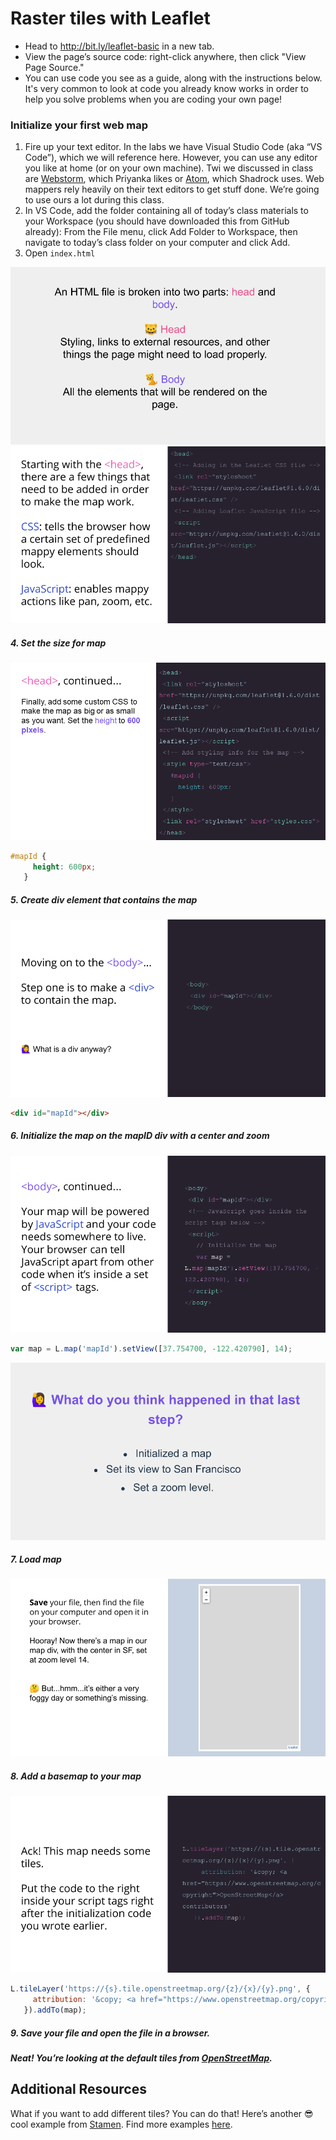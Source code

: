 # Raster tiles with Leaflet

- Head to http://bit.ly/leaflet-basic in a new tab.
- View the page’s source code: right-click anywhere, then click "View Page Source."
- You can use code you see as a guide, along with the instructions below. It's very common to look at code you already know works in order to help you solve problems when you are coding your own page!

### Initialize your first web map
1. Fire up your text editor. In the labs we have Visual Studio Code (aka “VS Code”), which we will reference here. However, you can use any editor you like at home (or on your own machine). Twi we discussed in class are [Webstorm](https://www.jetbrains.com/webstorm/), which Priyanka likes or [Atom](https://atom.io/), which Shadrock uses. Web mappers rely heavily on their text editors to get stuff done. We’re going to use ours a lot during this class.
2. In VS Code, add the folder containing all of today’s class materials to your Workspace (you should have downloaded this from GitHub already): From the File menu, click Add Folder to Workspace, then navigate to today’s class folder on your computer and click Add.
3. Open `index.html`

![image](images/slide53.png)
![image](images/slide55.png)

##### 4. Set the size for map
![image](images/slide56.png)

```css
#mapId {
     height: 600px;
   }
 ```

##### 5. Create div element that contains the map
![image](images/slide57.png)
```html
<div id="mapId"></div>
```

##### 6. Initialize the map on the _mapID_ div with a center and zoom
![image](images/slide58.png)
```js
var map = L.map('mapId').setView([37.754700, -122.420790], 14);
```
![image](images/slide60.png)
##### 7. Load map
![image](images/slide61.png)
##### 8. Add a basemap to your map
![image](images/slide62.png)
``` js
L.tileLayer('https://{s}.tile.openstreetmap.org/{z}/{x}/{y}.png', {
     attribution: '&copy; <a href="https://www.openstreetmap.org/copyright">OpenStreetMap</a> contributors'
   }).addTo(map);
```

##### 9. Save your file and open the file in a browser. 

##### Neat! You’re looking at the default tiles from [OpenStreetMap](https://www.openstreetmap.org/#map=5/38.007/-95.844). 

## Additional Resources
What if you want to add different tiles? You can do that! Here’s another 😎 cool example from [Stamen](https://stamen.com/). Find more examples [here](https://leaflet-extras.github.io/leaflet-providers/preview/).
